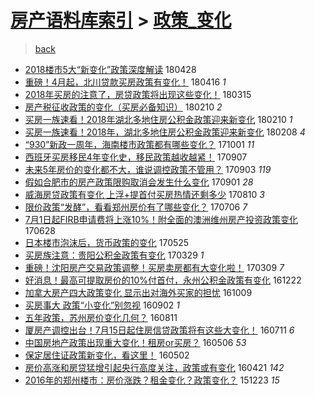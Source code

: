[房产语料库索引](../../README.md)  > [政策_变化](政策_变化.md)
====
> [back](../README.md)

- [2018楼市5大“新变化”政策深度解读](http://jkwz.applinzi.com/ittc/7096980028694987782.html#2018%E6%A5%BC%E5%B8%825%E5%A4%A7%E2%80%9C%E6%96%B0%E5%8F%98%E5%8C%96%E2%80%9D%E6%94%BF%E7%AD%96%E6%B7%B1%E5%BA%A6%E8%A7%A3%E8%AF%BB) 180428  
- [重磅！4月起，北川贷款买房政策有变化！](http://jkwz.applinzi.com/ittc/7092645040088417297.html#%E9%87%8D%E7%A3%85%EF%BC%814%E6%9C%88%E8%B5%B7%EF%BC%8C%E5%8C%97%E5%B7%9D%E8%B4%B7%E6%AC%BE%E4%B9%B0%E6%88%BF%E6%94%BF%E7%AD%96%E6%9C%89%E5%8F%98%E5%8C%96%EF%BC%81) 180416 *1* 
- [2018年买房的注意了，房贷政策将出现这些变化！](http://jkwz.applinzi.com/ittc/7080755122219254791.html#2018%E5%B9%B4%E4%B9%B0%E6%88%BF%E7%9A%84%E6%B3%A8%E6%84%8F%E4%BA%86%EF%BC%8C%E6%88%BF%E8%B4%B7%E6%94%BF%E7%AD%96%E5%B0%86%E5%87%BA%E7%8E%B0%E8%BF%99%E4%BA%9B%E5%8F%98%E5%8C%96%EF%BC%81) 180315  
- [房产税征收政策的变化（买房必备知识）](http://jkwz.applinzi.com/ittc/7066904143879210001.html#%E6%88%BF%E4%BA%A7%E7%A8%8E%E5%BE%81%E6%94%B6%E6%94%BF%E7%AD%96%E7%9A%84%E5%8F%98%E5%8C%96%EF%BC%88%E4%B9%B0%E6%88%BF%E5%BF%85%E5%A4%87%E7%9F%A5%E8%AF%86%EF%BC%89) 180210 *2* 
- [买房一族速看！2018年湖北多地住房公积金政策迎来新变化](http://jkwz.applinzi.com/ittc/7068298626390819851.html#%E4%B9%B0%E6%88%BF%E4%B8%80%E6%97%8F%E9%80%9F%E7%9C%8B%EF%BC%812018%E5%B9%B4%E6%B9%96%E5%8C%97%E5%A4%9A%E5%9C%B0%E4%BD%8F%E6%88%BF%E5%85%AC%E7%A7%AF%E9%87%91%E6%94%BF%E7%AD%96%E8%BF%8E%E6%9D%A5%E6%96%B0%E5%8F%98%E5%8C%96) 180210 *1* 
- [买房一族速看！2018年，湖北多地住房公积金政策迎来新变化](http://jkwz.applinzi.com/ittc/7067830412363957258.html#%E4%B9%B0%E6%88%BF%E4%B8%80%E6%97%8F%E9%80%9F%E7%9C%8B%EF%BC%812018%E5%B9%B4%EF%BC%8C%E6%B9%96%E5%8C%97%E5%A4%9A%E5%9C%B0%E4%BD%8F%E6%88%BF%E5%85%AC%E7%A7%AF%E9%87%91%E6%94%BF%E7%AD%96%E8%BF%8E%E6%9D%A5%E6%96%B0%E5%8F%98%E5%8C%96) 180208 *4* 
- [“930”新政一周年，海南楼市政策都有哪些变化？](http://jkwz.applinzi.com/ittc/7019214686594270225.html#%E2%80%9C930%E2%80%9D%E6%96%B0%E6%94%BF%E4%B8%80%E5%91%A8%E5%B9%B4%EF%BC%8C%E6%B5%B7%E5%8D%97%E6%A5%BC%E5%B8%82%E6%94%BF%E7%AD%96%E9%83%BD%E6%9C%89%E5%93%AA%E4%BA%9B%E5%8F%98%E5%8C%96%EF%BC%9F) 171001 *11* 
- [西班牙买房移民4年变化史，移民政策越收越紧！](http://jkwz.applinzi.com/ittc/7010514756933518352.html#%E8%A5%BF%E7%8F%AD%E7%89%99%E4%B9%B0%E6%88%BF%E7%A7%BB%E6%B0%914%E5%B9%B4%E5%8F%98%E5%8C%96%E5%8F%B2%EF%BC%8C%E7%A7%BB%E6%B0%91%E6%94%BF%E7%AD%96%E8%B6%8A%E6%94%B6%E8%B6%8A%E7%B4%A7%EF%BC%81) 170907  
- [未来5年房价的变化都不大，谁说调控政策不管用？](http://jkwz.applinzi.com/ittc/7009103391475893265.html#%E6%9C%AA%E6%9D%A55%E5%B9%B4%E6%88%BF%E4%BB%B7%E7%9A%84%E5%8F%98%E5%8C%96%E9%83%BD%E4%B8%8D%E5%A4%A7%EF%BC%8C%E8%B0%81%E8%AF%B4%E8%B0%83%E6%8E%A7%E6%94%BF%E7%AD%96%E4%B8%8D%E7%AE%A1%E7%94%A8%EF%BC%9F) 170903 *119* 
- [假如合肥市的房产政策限购取消会发生什么变化](http://jkwz.applinzi.com/ittc/7008353677843366929.html#%E5%81%87%E5%A6%82%E5%90%88%E8%82%A5%E5%B8%82%E7%9A%84%E6%88%BF%E4%BA%A7%E6%94%BF%E7%AD%96%E9%99%90%E8%B4%AD%E5%8F%96%E6%B6%88%E4%BC%9A%E5%8F%91%E7%94%9F%E4%BB%80%E4%B9%88%E5%8F%98%E5%8C%96) 170901 *28* 
- [威海房贷政策有变化 上浮+提首付买房热情还剩多少](http://jkwz.applinzi.com/ittc/7000190173361734672.html#%E5%A8%81%E6%B5%B7%E6%88%BF%E8%B4%B7%E6%94%BF%E7%AD%96%E6%9C%89%E5%8F%98%E5%8C%96+%E4%B8%8A%E6%B5%AE%2B%E6%8F%90%E9%A6%96%E4%BB%98%E4%B9%B0%E6%88%BF%E7%83%AD%E6%83%85%E8%BF%98%E5%89%A9%E5%A4%9A%E5%B0%91) 170810 *3* 
- [限价政策“发酵”，看看郑州房价有了哪些变化？](http://jkwz.applinzi.com/ittc/6987263790910276624.html#%E9%99%90%E4%BB%B7%E6%94%BF%E7%AD%96%E2%80%9C%E5%8F%91%E9%85%B5%E2%80%9D%EF%BC%8C%E7%9C%8B%E7%9C%8B%E9%83%91%E5%B7%9E%E6%88%BF%E4%BB%B7%E6%9C%89%E4%BA%86%E5%93%AA%E4%BA%9B%E5%8F%98%E5%8C%96%EF%BC%9F) 170706 *7* 
- [7月1日起FIRB申请费将上涨10%！附全面的澳洲维州房产投资政策变化](http://jkwz.applinzi.com/ittc/6984244829117481988.html#7%E6%9C%881%E6%97%A5%E8%B5%B7FIRB%E7%94%B3%E8%AF%B7%E8%B4%B9%E5%B0%86%E4%B8%8A%E6%B6%A810%25%EF%BC%81%E9%99%84%E5%85%A8%E9%9D%A2%E7%9A%84%E6%BE%B3%E6%B4%B2%E7%BB%B4%E5%B7%9E%E6%88%BF%E4%BA%A7%E6%8A%95%E8%B5%84%E6%94%BF%E7%AD%96%E5%8F%98%E5%8C%96) 170628  
- [日本楼市泡沫后，货币政策的变化](http://jkwz.applinzi.com/ittc/6971640421921850373.html#%E6%97%A5%E6%9C%AC%E6%A5%BC%E5%B8%82%E6%B3%A1%E6%B2%AB%E5%90%8E%EF%BC%8C%E8%B4%A7%E5%B8%81%E6%94%BF%E7%AD%96%E7%9A%84%E5%8F%98%E5%8C%96) 170525  
- [买房族注意：贵阳公积金政策有变化](http://jkwz.applinzi.com/ittc/6950435112910062597.html#%E4%B9%B0%E6%88%BF%E6%97%8F%E6%B3%A8%E6%84%8F%EF%BC%9A%E8%B4%B5%E9%98%B3%E5%85%AC%E7%A7%AF%E9%87%91%E6%94%BF%E7%AD%96%E6%9C%89%E5%8F%98%E5%8C%96) 170329 *1* 
- [重磅！沈阳房产交易政策调整！买房卖房都有大变化啦！](http://jkwz.applinzi.com/ittc/6943037968741827588.html#%E9%87%8D%E7%A3%85%EF%BC%81%E6%B2%88%E9%98%B3%E6%88%BF%E4%BA%A7%E4%BA%A4%E6%98%93%E6%94%BF%E7%AD%96%E8%B0%83%E6%95%B4%EF%BC%81%E4%B9%B0%E6%88%BF%E5%8D%96%E6%88%BF%E9%83%BD%E6%9C%89%E5%A4%A7%E5%8F%98%E5%8C%96%E5%95%A6%EF%BC%81) 170309 *7* 
- [好消息！最高可提取房价的10%付首付，永州公积金政策有变化](http://jkwz.applinzi.com/ittc/6914563652899570693.html#%E5%A5%BD%E6%B6%88%E6%81%AF%EF%BC%81%E6%9C%80%E9%AB%98%E5%8F%AF%E6%8F%90%E5%8F%96%E6%88%BF%E4%BB%B7%E7%9A%8410%25%E4%BB%98%E9%A6%96%E4%BB%98%EF%BC%8C%E6%B0%B8%E5%B7%9E%E5%85%AC%E7%A7%AF%E9%87%91%E6%94%BF%E7%AD%96%E6%9C%89%E5%8F%98%E5%8C%96) 161222  
- [加拿大房产四大政策变化 显示出对海外买家的担忧](http://jkwz.applinzi.com/ittc/6887032758295069701.html#%E5%8A%A0%E6%8B%BF%E5%A4%A7%E6%88%BF%E4%BA%A7%E5%9B%9B%E5%A4%A7%E6%94%BF%E7%AD%96%E5%8F%98%E5%8C%96+%E6%98%BE%E7%A4%BA%E5%87%BA%E5%AF%B9%E6%B5%B7%E5%A4%96%E4%B9%B0%E5%AE%B6%E7%9A%84%E6%8B%85%E5%BF%A7) 161009  
- [买房事大 政策“小变化”别忽视](http://jkwz.applinzi.com/ittc/6873159167191286788.html#%E4%B9%B0%E6%88%BF%E4%BA%8B%E5%A4%A7+%E6%94%BF%E7%AD%96%E2%80%9C%E5%B0%8F%E5%8F%98%E5%8C%96%E2%80%9D%E5%88%AB%E5%BF%BD%E8%A7%86) 160902 *1* 
- [五年政策，苏州房价变化几何？](http://jkwz.applinzi.com/ittc/6865009028698227716.html#%E4%BA%94%E5%B9%B4%E6%94%BF%E7%AD%96%EF%BC%8C%E8%8B%8F%E5%B7%9E%E6%88%BF%E4%BB%B7%E5%8F%98%E5%8C%96%E5%87%A0%E4%BD%95%EF%BC%9F) 160811  
- [厦房产调控出台！7月15日起住房信贷政策将有这些大变化！](http://jkwz.applinzi.com/ittc/6853607767897801732.html#%E5%8E%A6%E6%88%BF%E4%BA%A7%E8%B0%83%E6%8E%A7%E5%87%BA%E5%8F%B0%EF%BC%817%E6%9C%8815%E6%97%A5%E8%B5%B7%E4%BD%8F%E6%88%BF%E4%BF%A1%E8%B4%B7%E6%94%BF%E7%AD%96%E5%B0%86%E6%9C%89%E8%BF%99%E4%BA%9B%E5%A4%A7%E5%8F%98%E5%8C%96%EF%BC%81) 160711 *6* 
- [中国房地产政策出现重大变化！租房or买房？](http://jkwz.applinzi.com/ittc/6829144779480630277.html#%E4%B8%AD%E5%9B%BD%E6%88%BF%E5%9C%B0%E4%BA%A7%E6%94%BF%E7%AD%96%E5%87%BA%E7%8E%B0%E9%87%8D%E5%A4%A7%E5%8F%98%E5%8C%96%EF%BC%81%E7%A7%9F%E6%88%BFor%E4%B9%B0%E6%88%BF%EF%BC%9F) 160506 *53* 
- [保定居住证政策新变化，看这里！](http://jkwz.applinzi.com/ittc/6827695359148950533.html#%E4%BF%9D%E5%AE%9A%E5%B1%85%E4%BD%8F%E8%AF%81%E6%94%BF%E7%AD%96%E6%96%B0%E5%8F%98%E5%8C%96%EF%BC%8C%E7%9C%8B%E8%BF%99%E9%87%8C%EF%BC%81) 160502  
- [房价高涨和房贷猛增引起央行高度关注，政策或有变化](http://jkwz.applinzi.com/ittc/6823347009750565892.html#%E6%88%BF%E4%BB%B7%E9%AB%98%E6%B6%A8%E5%92%8C%E6%88%BF%E8%B4%B7%E7%8C%9B%E5%A2%9E%E5%BC%95%E8%B5%B7%E5%A4%AE%E8%A1%8C%E9%AB%98%E5%BA%A6%E5%85%B3%E6%B3%A8%EF%BC%8C%E6%94%BF%E7%AD%96%E6%88%96%E6%9C%89%E5%8F%98%E5%8C%96) 160421 *142* 
- [2016年的郑州楼市：房价涨跌？租金变化？政策变化？](http://jkwz.applinzi.com/ittc/6779002536698840068.html#2016%E5%B9%B4%E7%9A%84%E9%83%91%E5%B7%9E%E6%A5%BC%E5%B8%82%EF%BC%9A%E6%88%BF%E4%BB%B7%E6%B6%A8%E8%B7%8C%EF%BC%9F%E7%A7%9F%E9%87%91%E5%8F%98%E5%8C%96%EF%BC%9F%E6%94%BF%E7%AD%96%E5%8F%98%E5%8C%96%EF%BC%9F) 151223 *15* 
